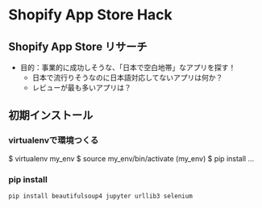 # Shopify App Store Hack
## Shopify App Store リサーチ
- 目的：事業的に成功しそうな、「日本で空白地帯」なアプリを探す！
    - 日本で流行りそうなのに日本語対応してないアプリは何か？
    - レビューが最も多いアプリは？

## 初期インストール
### virtualenvで環境つくる
$ virtualenv my_env
$ source my_env/bin/activate
(my_env) $ pip install ...

### pip install
```
pip install beautifulsoup4 jupyter urllib3 selenium
```

